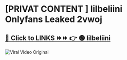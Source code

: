 
 # [PRIVAT CONTENT ] lilbeliini Onlyfans Leaked 2vwoj

## <h2><a href="https://clipsfans.com/lilbeliini&ref=git">🔗 Click to LINKS ⏩⏩ 👉 🟢 lilbeliini </a></h2>

<a href="https://clipsfans.com/lilbeliini&ref=git" rel="nofollow" data-target="animated-image.originalLink"><img src="https://i.ibb.co.com/xMMVF88/686577567.gif" alt="Viral Video Original" style="max-width: 100%; display: inline-block;" data-target="animated-image.originalImage"></a>

